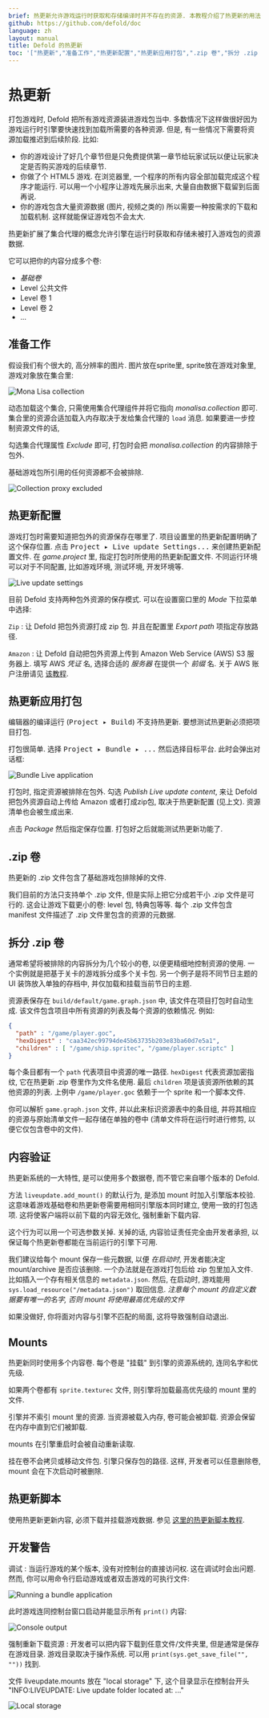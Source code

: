 ```yaml
---
brief: 热更新允许游戏运行时获取和存储编译时并不存在的资源. 本教程介绍了热更新的用法.
github: https://github.com/defold/doc
language: zh
layout: manual
title: Defold 的热更新
toc: '["热更新","准备工作","热更新配置","热更新应用打包",".zip 卷","拆分 .zip 卷","内容验证","Mounts","热更新脚本","开发警告"]'
---
```


# 热更新

打包游戏时, Defold 把所有游戏资源装进游戏包当中. 多数情况下这样做很好因为游戏运行时引擎要快速找到加载所需要的各种资源. 但是, 有一些情况下需要将资源加载推迟到后续阶段. 比如:

- 你的游戏设计了好几个章节但是只免费提供第一章节给玩家试玩以便让玩家决定是否购买游戏的后续章节.
- 你做了个 HTML5 游戏. 在浏览器里, 一个程序的所有内容全部加载完成这个程序才能运行. 可以用一个小程序让游戏先展示出来, 大量自由数据下载留到后面再说.
- 你的游戏包含大量资源数据 (图片, 视频之类的) 所以需要一种按需求的下载和加载机制. 这样就能保证游戏包不会太大.

热更新扩展了集合代理的概念允许引擎在运行时获取和存储未被打入游戏包的资源数据.

它可以把你的内容分成多个卷:

* _基础卷_
* Level 公共文件
* Level 卷 1
* Level 卷 2
* ...

## 准备工作

假设我们有个很大的, 高分辨率的图片. 图片放在sprite里, sprite放在游戏对象里, 游戏对象放在集合里:

![Mona Lisa collection](/manuals/images/live-update/mona-lisa.png)

动态加载这个集合, 只需使用集合代理组件并将它指向 *monalisa.collection* 即可. 集合里的资源合适加载入内存取决于发给集合代理的 `load` 消息. 如果要进一步控制资源文件的话,

勾选集合代理属性 *Exclude* 即可, 打包时会把 *monalisa.collection* 的内容排除于包外.

<div class='important' markdown='1'>
基础游戏包所引用的任何资源都不会被排除.
</div>

![Collection proxy excluded](/manuals/images/live-update/proxy-excluded.png)

## 热更新配置

游戏打包时需要知道把包外的资源保存在哪里了. 项目设置里的热更新配置明确了这个保存位置. 点击 <kbd>Project ▸ Live update Settings...</kbd> 来创建热更新配置文件. 在 *game.project* 里, 指定打包时所使用的热更新配置文件. 不同运行环境可以对于不同配置, 比如游戏环境, 测试环境, 开发环境等.

![Live update settings](/manuals/images/live-update/aws-settings.png)

目前 Defold 支持两种包外资源的保存模式. 可以在设置窗口里的 *Mode* 下拉菜单中选择:

`Zip`
: 让 Defold 把包外资源打成 zip 包. 并且在配置里 *Export path* 项指定存放路径.

`Amazon`
: 让 Defold 自动把包外资源上传到 Amazon Web Service (AWS) S3 服务器上. 填写 AWS *凭证* 名, 选择合适的 *服务器* 在提供一个 *前缀* 名. 关于 AWS 账户注册请见 [该教程](/zh/manuals/live-update-aws).

## 热更新应用打包

<div class='important' markdown='1'>
编辑器的编译运行 (<kbd>Project ▸ Build</kbd>) 不支持热更新. 要想测试热更新必须把项目打包.
</div>

打包很简单. 选择 <kbd>Project ▸ Bundle ▸ ...</kbd> 然后选择目标平台. 此时会弹出对话框:

![Bundle Live application](/manuals/images/live-update/bundle-app.png)

打包时, 指定资源被排除在包外. 勾选 *Publish Live update content*, 来让 Defold 把包外资源自动上传给 Amazon 或者打成zip包, 取决于热更新配置 (见上文). 资源清单也会被生成出来.

点击 *Package* 然后指定保存位置. 打包好之后就能测试热更新功能了.

## .zip 卷

热更新的 .zip 文件包含了基础游戏包排除掉的文件.

我们目前的方法只支持单个 .zip 文件, 但是实际上把它分成若干小 .zip 文件是可行的. 这会让游戏下载更小的卷: level 包, 特典包等等. 每个 .zip 文件包含 manifest 文件描述了 .zip 文件里包含的资源的元数据.

## 拆分 .zip 卷

通常希望将被排除的内容拆分为几个较小的卷, 以便更精细地控制资源的使用. 一个实例就是把基于关卡的游戏拆分成多个关卡包. 另一个例子是将不同节日主题的 UI 装饰放入单独的存档中, 并仅加载和挂载当前节日的主题.

资源表保存在 `build/default/game.graph.json` 中, 该文件在项目打包时自动生成. 该文件包含项目中所有资源的列表及每个资源的依赖情况. 例如:

```json
{
  "path" : "/game/player.goc",
  "hexDigest" : "caa342ec99794de45b63735b203e83ba60d7e5a1",
  "children" : [ "/game/ship.spritec", "/game/player.scriptc" ]
}
```

每个条目都有一个 `path` 代表项目中资源的唯一路径. `hexDigest` 代表资源加密指纹, 它在热更新 .zip 卷里作为文件名使用. 最后 `children` 项是该资源所依赖的其他资源的列表. 上例中 `/game/player.goc` 依赖于一个 sprite 和一个脚本文件.

你可以解析 `game.graph.json` 文件, 并以此来标识资源表中的条目组, 并将其相应的资源与原始清单文件一起存储在单独的卷中 (清单文件将在运行时进行修剪, 以便它仅包含卷中的文件).

## 内容验证

热更新系统的一大特性, 是可以使用多个数据卷, 而不管它来自哪个版本的 Defold.

方法 `liveupdate.add_mount()` 的默认行为, 是添加 mount 时加入引擎版本校验.
这意味着游戏基础卷和热更新卷需要用相同引擎版本同时建立, 使用一致的打包选项. 这将使客户端将以前下载的内容无效化, 强制重新下载内容.

这个行为可以用一个可选参数关掉.
关掉的话, 内容验证责任完全由开发者承担, 以保证每个热更新卷都能在当前运行的引擎下可用.

我们建议给每个 mount 保存一些元数据, 以便 _在启动时_, 开发者能决定 mount/archive 是否应该删除.
一个办法就是在游戏打包后给 zip 包里加入文件. 比如插入一个存有相关信息的 `metadata.json`. 然后, 在启动时, 游戏能用 `sys.load_resource("/metadata.json")` 取回信息. _注意每个 mount 的自定义数据要有唯一的名字, 否则 mount 将使用最高优先级的文件_

如果没做好, 你将面对内容与引擎不匹配的局面, 这将导致强制自动退出.

## Mounts

热更新同时使用多个内容卷.
每个卷是 "挂载" 到引擎的资源系统的, 连同名字和优先级.

如果两个卷都有 `sprite.texturec` 文件, 则引擎将加载最高优先级的 mount 里的文件.

引擎并不索引 mount 里的资源. 当资源被载入内存, 卷可能会被卸载. 资源会保留在内存中直到它们被卸载.

mounts 在引擎重启时会被自动重新读取.

<div class='sidenote' markdown='1'>
挂在卷不会拷贝或移动文件包. 引擎只保存包的路径. 这样, 开发者可以任意删除卷, mount 会在下次启动时被删除.
</div>

## 热更新脚本

使用热更新更新内容, 必须下载并挂载游戏数据.
参见 [这里的热更新脚本教程](/zh/manuals/live-update-scripting).

## 开发警告

调试
: 当运行游戏的某个版本, 没有对控制台的直接访问权. 这在调试时会出问题. 然而, 你可以用命令行启动游戏或者双击游戏的可执行文件:

  ![Running a bundle application](/manuals/images/live-update/run-bundle.png)

  此时游戏连同控制台窗口启动并能显示所有 `print()` 内容:

  ![Console output](/manuals/images/live-update/run-bundle-console.png)

强制重新下载资源
: 开发者可以把内容下载到任意文件/文件夹里, 但是通常是保存在游戏目录. 游戏目录取决于操作系统. 可以用 `print(sys.get_save_file("", ""))` 找到.

  文件 liveupdate.mounts 放在 "local storage" 下, 这个目录显示在控制台开头 "INFO:LIVEUPDATE: Live update folder located at: ..."

  ![Local storage](/manuals/images/live-update/local-storage.png)